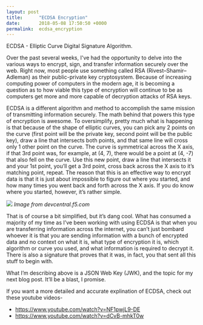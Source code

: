 ```yaml
---
layout: post
title:      "ECDSA Encryption"
date:       2018-05-08 17:50:50 +0000
permalink:  ecdsa_encryption
---
```



ECDSA - Elliptic Curve Digital Signature Algorithm. 

Over the past several weeks, I've had the opportunity to delve into the various ways to encrypt, sign, and transfer information securely over the web. Right now, most people use something called RSA (Rivest–Shamir–Adleman) as their public-private key cryptosystem. Because of increasing computing power of computers in the modern age, it is becoming a question as to how viable this type of encryption will continue to be as computers get more and more capable of decryption attacks of RSA keys.

ECDSA is a different algorithm and method to accomplish the same mission of transmitting information securely. The math behind that powers this type of encryption is awesome. To oversimplify, pretty much what is happening is that because of the shape of elliptic curves, you can pick any 2 points on the curve (first point will be the private key, second point will be the public key), draw a line that intersects both points, and that same line will cross only 1 other point on the curve. The curve is symmetrical across the X axis, if that 3rd point was, for example, at (4, 7), there would be a point at (4, -7) that also fell on the curve. Use this new point, draw a line that intersects it and your 1st point, you’ll get a 3rd point, cross back across the X axis to it’s matching point, repeat. The reason that this is an effective way to encrypt data is that it is just about impossible to figure out where you started, and how many times you went back and forth across the X axis. If you do know where you started, however, it’s rather simple.

![](https://devcentral.f5.com/Portals/0/Users/184/04/114104/elliptic_curve_thumb.png)
*Image from devcentral.f5.com*

That is of course a bit simplified, but it’s dang cool. What has consumed a majority of my time as I’ve been working with using ECDSA is that when you are transferring information across the internet, you can’t just bombard whoever it is that you are sending information with a bunch of encrypted data and no context on what it is, what type of encryption it is, which algorithm or curve you used, and what information is required to decrypt it. There is also a signature that proves that it was, in fact, you that sent all this stuff to begin with. 

What I’m describing above is a JSON Web Key (JWK), and the topic for my next blog post. It’ll be a blast, I promise. 

If you want a more detailed and accurate explination of ECDSA, check out these youtube videos- 
* https://www.youtube.com/watch?v=NF1pwjL9-DE
* https://www.youtube.com/watch?v=dCvB-mhkT0w
